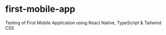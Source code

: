 # first-mobile-app
Testing of First Mobile Application using React Native, TypeScript &amp; Tailwind CSS
